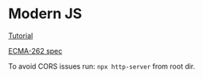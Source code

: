 # Modern JS

[Tutorial](https://javascript.info/)

[ECMA-262 spec](https://www.ecma-international.org/publications-and-standards/standards/ecma-262/)

To avoid CORS issues run: `npx http-server` from root dir.
